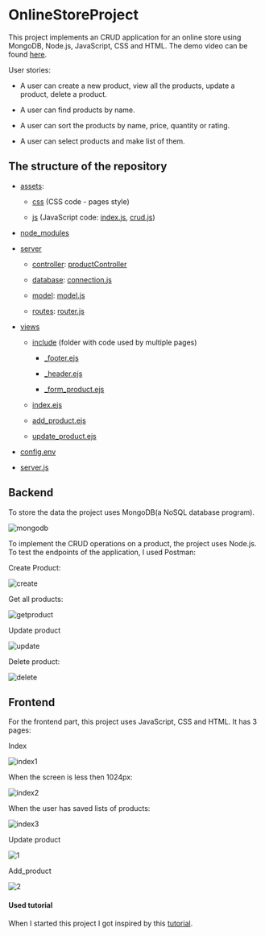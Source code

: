 # OnlineStoreProject

This project implements an CRUD application for an online store using MongoDB, Node.js, JavaScript, CSS and HTML. The demo video can be found [here](https://www.youtube.com/watch?v=pOUOpkx5VEU). 

User stories: 

- A user can create a new product, view all the products, update a product, delete a product. 

- A user can find products by name. 

- A user can sort the products by name, price, quantity or rating. 

- A user can select products and make list of them. 


## The structure of the repository
- [assets](https://github.com/Oana-Ivan/OnlineStoreProject/tree/main/assets):
      
    - [css](https://github.com/Oana-Ivan/OnlineStoreProject/tree/main/assets/css) (CSS code - pages style)
      
      
    - [js](https://github.com/Oana-Ivan/OnlineStoreProject/tree/main/assets/js) (JavaScript code: [index.js](https://github.com/Oana-Ivan/OnlineStoreProject/blob/main/assets/js/index.js), [crud.js](https://github.com/Oana-Ivan/OnlineStoreProject/blob/main/assets/js/crud.js))

- [node_modules](https://github.com/Oana-Ivan/OnlineStoreProject/tree/main/node_modules)

- [server](https://github.com/Oana-Ivan/OnlineStoreProject/tree/main/server)

      
    - [controller](https://github.com/Oana-Ivan/OnlineStoreProject/blob/main/server/controller): [productController](https://github.com/Oana-Ivan/OnlineStoreProject/blob/main/server/controller/productController.js)
      
    - [database](https://github.com/Oana-Ivan/OnlineStoreProject/blob/main/server/database): [connection.js](https://github.com/Oana-Ivan/OnlineStoreProject/blob/main/server/database/connection.js)
      
    - [model](https://github.com/Oana-Ivan/OnlineStoreProject/blob/main/server/model): [model.js](https://github.com/Oana-Ivan/OnlineStoreProject/blob/main/server/model/model.js)  
    
    - [routes](https://github.com/Oana-Ivan/OnlineStoreProject/blob/main/server/routes): [router.js](https://github.com/Oana-Ivan/OnlineStoreProject/blob/main/server/routes/router.js)

- [views](https://github.com/Oana-Ivan/OnlineStoreProject/tree/main/views)
    
    - [include](https://github.com/Oana-Ivan/OnlineStoreProject/blob/main/views/include) (folder with code used by multiple pages)
    
        - [_footer.ejs](https://github.com/Oana-Ivan/OnlineStoreProject/blob/main/views/include/_footer.ejs)

        - [_header.ejs](https://github.com/Oana-Ivan/OnlineStoreProject/blob/main/views/include/_header.ejs)

        - [_form_product.ejs](https://github.com/Oana-Ivan/OnlineStoreProject/blob/main/views/include/_form_product.ejs)
        
    
    - [index.ejs](https://github.com/Oana-Ivan/OnlineStoreProject/tree/main/views/index.ejs)
    
    - [add_product.ejs](https://github.com/Oana-Ivan/OnlineStoreProject/tree/main/views/add_product.ejs)
    
    - [update_product.ejs](https://github.com/Oana-Ivan/OnlineStoreProject/tree/main/views/update_product.ejs)

- [config.env](https://github.com/Oana-Ivan/OnlineStoreProject/blob/main/config.env)

- [server.js](https://github.com/Oana-Ivan/OnlineStoreProject/blob/main/server.js)

## Backend 

To store the data the project uses MongoDB(a NoSQL database program). 

![mongodb](https://user-images.githubusercontent.com/49486605/114174779-cad7db00-9941-11eb-809d-bdd9bd357a92.png)

To implement the CRUD operations on a product, the project uses Node.js. To test the endpoints of the application, I used Postman: 

Create Product: 

![create](https://user-images.githubusercontent.com/49486605/114175132-50f42180-9942-11eb-87e0-e2fb0a655c58.png)

Get all products: 

![getproduct](https://user-images.githubusercontent.com/49486605/114175496-b9430300-9942-11eb-9c8f-4170c8a1fadc.png) 

Update product 

![update](https://user-images.githubusercontent.com/49486605/114175511-b9db9980-9942-11eb-93d0-51ebc6b7de7a.png)

Delete product: 

![delete](https://user-images.githubusercontent.com/49486605/114175515-b9db9980-9942-11eb-8711-fda9b24db3d7.png)

## Frontend 

For the frontend part, this project uses JavaScript, CSS and HTML. It has 3 pages: 

Index 

![index1](https://user-images.githubusercontent.com/49486605/114175520-ba743000-9942-11eb-9a92-1464df64d383.png)

When the screen is less then 1024px: 

![index2](https://user-images.githubusercontent.com/49486605/114175526-ba743000-9942-11eb-86c9-4c408f9a89fc.png)

When the user has saved lists of products: 

![index3](https://user-images.githubusercontent.com/49486605/114175530-ba743000-9942-11eb-928e-2e444ae3720e.png) 

Update product 

![1](https://user-images.githubusercontent.com/49486605/114175747-fe673500-9942-11eb-8c64-f0c7dd14dfea.png)

Add_product 

![2](https://user-images.githubusercontent.com/49486605/114175750-ff986200-9942-11eb-8a04-3bed85aad306.png)

#### Used tutorial

When I started this project I got inspired by this [tutorial](https://www.youtube.com/watch?v=W1Kttu53qTg).


